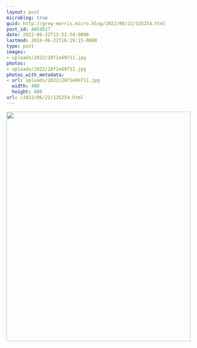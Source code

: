 ```yaml
---
layout: post
microblog: true
guid: http://greg-morris.micro.blog/2022/06/22/135254.html
post_id: 4054527
date: 2022-06-22T12:52:54-0000
lastmod: 2024-06-22T16:19:15-0000
type: post
images:
- uploads/2022/28f1e69711.jpg
photos:
- uploads/2022/28f1e69711.jpg
photos_with_metadata:
- url: uploads/2022/28f1e69711.jpg
  width: 480
  height: 600
url: /2022/06/22/135254.html
---
```



<img src="uploads/2022/28f1e69711.jpg" width="480" height="600" alt="">
